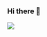 ### Hi there 👋

<!--
**AIT-LAHCEN-REDOUAN/AIT-LAHCEN-REDOUAN** is a ✨ _special_ ✨ repository because its `README.md` (this file) appears on your GitHub profile.

Here are some ideas to get you started:

- 🔭 I’m currently working on ...
- 🌱 I’m currently learning ...
- 👯 I’m looking to collaborate on ...
- 🤔 I’m looking for help with ...
- 💬 Ask me about ...
- 📫 How to reach me: ...
- 😄 Pronouns: ...
- ⚡ Fun fact: ...
-->
[![](https://visitcount.itsvg.in/api?id=AIT-LAHCEN-REDOUAN&label=Profile%20Views&pretty=false)](https://visitcount.itsvg.in)
